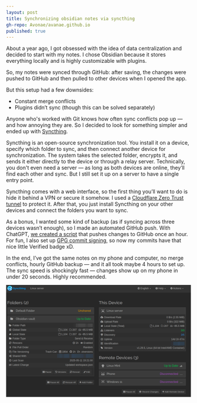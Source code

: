 ```yaml
---
layout: post
title: Synchronizing obsidian notes via syncthing
gh-repo: Avonae/avanae.github.io
published: true
---
```


About a year ago, I got obsessed with the idea of data centralization and decided to start with my notes. I chose Obsidian because it stores everything locally and is highly customizable with plugins.

So, my notes were synced through GitHub: after saving, the changes were pushed to GitHub and then pulled to other devices when I opened the app.

But this setup had a few downsides:

- Constant merge conflicts  
- Plugins didn’t sync (though this can be solved separately)

Anyone who's worked with Git knows how often sync conflicts pop up — and how annoying they are. So I decided to look for something simpler and ended up with [Syncthing](https://github.com/syncthing/syncthing).

Syncthing is an open-source synchronization tool. You install it on a device, specify which folder to sync, and then connect another device for synchronization. The system takes the selected folder, encrypts it, and sends it either directly to the device or through a relay server. Technically, you don't even need a server — as long as both devices are online, they’ll find each other and sync. But I still set it up on a server to have a single entry point.

Syncthing comes with a web interface, so the first thing you’ll want to do is hide it behind a VPN or secure it somehow. I used a [Cloudflare Zero Trust tunnel](https://developers.cloudflare.com/cloudflare-one/connections/connect-networks/#how-it-works) to protect it. After that, you just install Syncthing on your other devices and connect the folders you want to sync.

As a bonus, I wanted some kind of backup (as if syncing across three devices wasn’t enough), so I made an automated GitHub push. With ChatGPT, [we created a script](https://github.com/Avonae/Scripts) that pushes changes to GitHub once an hour. For fun, I also set up [GPG commit signing](https://docs.github.com/en/authentication/managing-commit-signature-verification/generating-a-new-gpg-key#generating-a-gpg-key), so now my commits have that nice little Verified badge xD.

In the end, I’ve got the same notes on my phone and computer, no merge conflicts, hourly GitHub backup — and it all took maybe 4 hours to set up.  
The sync speed is shockingly fast — changes show up on my phone in under 20 seconds. Highly recommended.


![Syncthing main screen](/assets/img/syncthing_screen.png)
